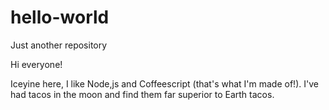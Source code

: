 # hello-world
Just another repository

Hi everyone!

Iceyine here, I like Node,js and Coffeescript (that's what I'm made of!).
I've had tacos in the moon and find them far superior to Earth tacos.
